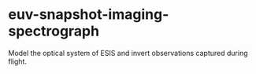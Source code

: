 # euv-snapshot-imaging-spectrograph
Model the optical system of ESIS and invert observations captured during flight.

